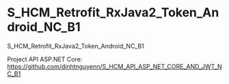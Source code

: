 # S_HCM_Retrofit_RxJava2_Token_Android_NC_B1
S_HCM_Retrofit_RxJava2_Token_Android_NC_B1

Project API ASP.NET Core: https://github.com/dinhtnguyenn/S_HCM_API_ASP_NET_CORE_AND_JWT_NC_B1
